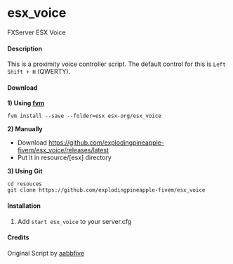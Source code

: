 # esx_voice
FXServer ESX Voice


#### Description
This is a proximity voice controller script. The default control for this is `Left Shift + H` (QWERTY).

#### Download

**1) Using [fvm](https://github.com/qlaffont/fvm-installer)**
```
fvm install --save --folder=esx esx-org/esx_voice
```

**2) Manually**
- Download https://github.com/explodingpineapple-fivem/esx_voice/releases/latest
- Put it in resource/[esx] directory

**3) Using Git**

```
cd resouces
git clone https://github.com/explodingpineapple-fivem/esx_voice
```

#### Installation

1) Add `start esx_voice` to your server.cfg


#### Credits
Original Script by [aabbfive](https://github.com/aabbfive/voicecontroller)

